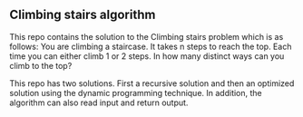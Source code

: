 ## Climbing stairs algorithm
This repo contains the solution to the Climbing stairs problem which is as follows:
You are climbing a staircase. It takes n steps to reach the top.
Each time you can either climb 1 or 2 steps. In how many distinct ways can you climb to the top?

This repo has two solutions. First a recursive solution and then an optimized solution using the dynamic programming technique.
In addition, the algorithm can also read input and return output.
